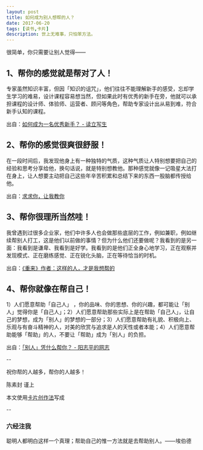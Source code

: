 ```yaml
---
layout: post
title: 如何成为别人想帮的人？
date: 2017-06-20
tags: [读书,卡片]
description: 世上无难事，只怕笨方法。
---
```




很简单，你只需要让别人觉得——

## 1、帮你的感觉就是帮对了人！

专家虽然知识丰富，但因「知识的诅咒」，他们往往不能理解新手的感受，忘却学生学习的难易，设计课程容易想当然，但如果此时有优秀的新手在旁，他就可以承担课程的设计师、体验师、运营者、顾问等角色，帮助专家设计出从易到难，符合新手认知的课程。

出自：[如何成为一名优秀新手？ - 读立写生](http://www.cnfeat.com/blog/2017/06/08/HowToBeGoodBeginner/)

## 2、帮你的感觉很爽很舒服！

在一段时间后，我发现他身上有一种独特的气质，这种气质让人特别想要把自己的经验和思考分享给他，换句话说，就是特别想教他。那种感觉就像一记吸星大法打在身上，让人想要主动把自己这些年辛苦积累和总结下来的东西一股脑都传授给他。

出自：[求求你，让我教你](http://qiuyuexp.com/teach/)

## 3、帮你很理所当然哇！

我曾遇到过很多企业家，他们中许多人也会做那些底层的工作，例如兼职，例如继续帮别人打工，这是他们以前做的事情？但为什么他们还要做呢？我看到的是另一面：我看到是谦卑、我看到是好学。我看到的是他们正全身心地学习，正在观察并发现模式、正在磨练感觉、正在锐化头脑，正在等待恰当的时机。

出自：[《重来》作者：这样的人，才是我想帮的](http://t.cn/RXn8wtk)

## 4、帮你就像在帮自己！

1）人们愿意帮助「自己人」 ，你的品味、你的思想、你的兴趣，都可能让「别人」觉得你是「自己人」；2）人们愿意帮助那些实际上是在帮助「自己人」，让自己的梦想，成为「别人」的梦想的一部分；3）人们愿意帮助有礼貌、积极向上、乐观与有奋斗精神的人，对美的欣赏与追求是人的天性或者本能；4）人们愿意帮助能够「帮助」的人，不要让「帮助」成为「别人」的负担。

出自：[「别人」凭什么帮你？ - 阳志平的网志](http://www.yangzhiping.com/psy/bieren.html)

--

祝你帮的人越多，帮你的人越多！

陈素封 谨上

本文使用[卡片创作法](http://cnfeat.com/blog/2016/11/20/NabokovWriteStyle/)写成

--

### 六经注我

聪明人都明白这样一个真理；帮助自己的惟一方法就是去帮助别人。——埃伯德






